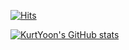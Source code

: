 [![Hits](https://hits.seeyoufarm.com/api/count/incr/badge.svg?url=https%3A%2F%2Fgithub.com%2FKurtYoon&count_bg=%231EE1E3&title_bg=%23555555&icon=&icon_color=%23E7E7E7&title=hits&edge_flat=false)](https://hits.seeyoufarm.com)


[![KurtYoon's GitHub stats](https://github-readme-stats.vercel.app/api?username=KurtYoon)](https://github.com/KurtYoon/github-readme-stats)

